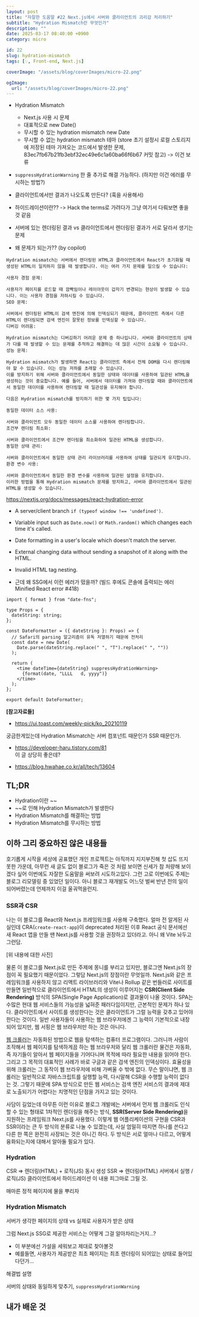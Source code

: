 ```yaml
---
layout: post
title: "자잘한 도움말 #22 Next.js에서 서버와 클라이언트의 괴리감 처리하기"
subtitle: "Hydration Mismatch란 무엇인가"
description: ""
date: 2025-03-17 08:40:00 +0900
category: micro

id: 22
slug: hydration-mismatch
tags: [💡, Front-end, Next.js]

coverImage: "/assets/blog/coverImages/micro-22.png"

ogImage:
  url: "/assets/blog/coverImages/micro-22.png"
---
```


- Hydration Mismatch
    - Next.js 사용 시 문제
    - 대표적으로 new Date()
    - 무시할 수 있는 hydration mismatch new Date
    - 무시할 수 없는 hydration mismatch 테마 (store 초기 설정시 로컬 스토리지에 저장된 테마 가져오는 코드에서 발생한 문제, 83ec7fb67b21fb3ebf32ec49e6c1a60ba66f6b67 커밋 참고) -> 이건 보류
- `suppressHydrationWarning` 한 줄 추가로 해결 가능하다. (하지만 이건 에러를 무시하는 방법?)
- 클라이언트에서만 결과가 나오도록 만든다? (훅을 사용해서)
- 하이드레이션이란?? -> Hack the terms로 가려다가 그냥 여기서 다뤄보면 좋을 것 같음

- 서버에 있는 렌더링된 결과 vs 클라이언트에서 렌더링된 결과가 서로 달라서 생기는 문제

- 왜 문제가 되는가?? (by copilot)  

```
Hydration mismatch는 서버에서 렌더링된 HTML과 클라이언트에서 React가 초기화될 때 생성된 HTML이 일치하지 않을 때 발생합니다. 이는 여러 가지 문제를 일으킬 수 있습니다:

사용자 경험 문제:

사용자가 페이지를 로드할 때 깜빡임이나 레이아웃이 갑자기 변경되는 현상이 발생할 수 있습니다. 이는 사용자 경험을 저하시킬 수 있습니다.
SEO 문제:

서버에서 렌더링된 HTML이 검색 엔진에 의해 인덱싱되기 때문에, 클라이언트 측에서 다른 HTML이 렌더링되면 검색 엔진이 잘못된 정보를 인덱싱할 수 있습니다.
디버깅 어려움:

Hydration mismatch는 디버깅하기 어려운 문제 중 하나입니다. 서버와 클라이언트의 상태가 다를 때 발생할 수 있는 문제를 추적하고 해결하는 데 많은 시간이 소요될 수 있습니다.
성능 문제:

Hydration mismatch가 발생하면 React는 클라이언트 측에서 전체 DOM을 다시 렌더링해야 할 수 있습니다. 이는 성능 저하를 초래할 수 있습니다.
이를 방지하기 위해 서버와 클라이언트에서 동일한 상태와 데이터를 사용하여 일관된 HTML을 생성하는 것이 중요합니다. 예를 들어, 서버에서 데이터를 가져와 렌더링할 때와 클라이언트에서 동일한 데이터를 사용하여 렌더링할 때 일관성을 유지해야 합니다.

다음은 Hydration mismatch를 방지하기 위한 몇 가지 팁입니다:

동일한 데이터 소스 사용:

서버와 클라이언트 모두 동일한 데이터 소스를 사용하여 렌더링합니다.
조건부 렌더링 최소화:

서버와 클라이언트에서 조건부 렌더링을 최소화하여 일관된 HTML을 생성합니다.
동일한 상태 관리:

서버와 클라이언트에서 동일한 상태 관리 라이브러리를 사용하여 상태를 일관되게 유지합니다.
환경 변수 사용:

서버와 클라이언트에서 동일한 환경 변수를 사용하여 일관된 설정을 유지합니다.
이러한 방법을 통해 Hydration mismatch 문제를 방지하고, 서버와 클라이언트에서 일관된 HTML을 생성할 수 있습니다.
```


https://nextjs.org/docs/messages/react-hydration-error

- A server/client branch `if (typeof window !== 'undefined')`.
- Variable input such as `Date.now()` or `Math.random()` which changes each time it's called.
- Date formatting in a user's locale which doesn't match the server.
- External changing data without sending a snapshot of it along with the HTML.
- Invalid HTML tag nesting.

- 근데 왜 SSG에서 이런 에러가 떴을까? (빌드 후에도 콘솔에 출력되는 에러 Minified React error #418)



```tsx
import { format } from "date-fns";

type Props = {
  dateString: string;
};

const DateFormatter = ({ dateString }: Props) => {
  // Safari의 parsing 알고리즘이 유독 저열하기 때문에 전처리
  const date = new Date(
    Date.parse(dateString.replace(" ", "T").replace(" ", ""))
  );

  return (
    <time dateTime={dateString} suppressHydrationWarning>
      {format(date, "LLLL	d, yyyy")}
    </time>
  );
};

export default DateFormatter;
```

<strong>[참고자료들]</strong>


- https://ui.toast.com/weekly-pick/ko_20210119

궁금한게있는데
Hydration Mismatch는 서버 컴포넌트 때문인가 SSR 때문인가.

- https://developer-haru.tistory.com/81  
이 글 상당히 좋은데?

- https://blog.hwahae.co.kr/all/tech/13604

## TL;DR

- Hydration이란 ~~
- ~~로 인해 Hydration Mismatch가 발생한다
- Hydration Mismatch를 해결하는 방법
- Hydration Mismatch를 무시하는 방법

## 이하 그리 중요하진 않은 내용들

호기롭게 시작을 세상에 공표했던 개인 프로젝트는 아직까지 지지부진해 첫 삽도 뜨지 못한 가운데, 아무런 새 글도 없이 블로그가 죽은 것 처럼 보이면 신세가 참 처량해 보이겠다 싶어 이번에도 자잘한 도움말을 써보려 시도하고있다. 그런 고로 이번에도 주제는 블로그 리모델링 중 있었던 일이다. 아니 블로그 재개발도 어느덧 벌써 반년 전의 일이 되어버렸는데 언제까지 이걸 울궈먹을런지.

### SSR과 CSR

나는 이 블로그를 React와 Next.js 프레임워크를 사용해 구축했다. 얼마 전 알게된 사실인데 CRA(`create-react-app`)이 deprecated 처리된 이후 React 공식 문서에선 새 React 앱을 만들 땐 Next.js를 사용할 것을 권장하고 있더라고. 아니 왜 Vite 놔두고 그런담.

[위 내용에 대한 사진]

물론 이 블로그를 Next.js로 만든 주제에 몽니를 부리고 있지만, 블로그엔 Next.js의 장점이 꼭 필요했기 때문이었다. 그렇담 Next.js의 장점이란 무엇일까. Next.js와 같은 프레임워크를 사용하지 않고 리액트 라이브러리와 Vite나 Rollup 같은 번들러로 사이트를 만들면 일반적으로 클라이언트에서 HTML의 생성이 이루어지는 <strong>CSR(Client Side Rendering)</strong> 방식의 SPA(Single Page Application)로 결과물이 나올 것이다. SPA는 수많은 현대 웹 서비스들의 가능성을 넓혀준 패러다임이지만, 근본적인 문제가 하나 있다. 클라이언트에서 사이트를 생성한다는 것은 클라이언트가 그럴 능력을 갖추고 있어야 한다는 것이다. 일반 사용자들이 사용하는 웹 브라우저에겐 그 능력이 기본적으로 내장되어 있지만, 웹 서핑은 웹 브라우저만 하는 것은 아니다.

<a href="https://ko.wikipedia.org/wiki/%EC%9B%B9_%ED%81%AC%EB%A1%A4%EB%9F%AC">웹 크롤러</a>는 자동화된 방법으로 웹을 탐색하는 컴퓨터 프로그램이다. 그러니까 사람이 조작해서 웹 페이지를 탐색하게끔 하는 웹 브라우저와 달리 웹 크롤러란 물건은 자동화, 즉 자기들이 알아서 웹 페이지들을 기어다니며 목적에 따라 필요한 내용을 읽어야 한다. 그리고 그 목적의 대표적인 사례가 바로 구글과 같은 검색 엔진의 인덱싱이다. 효율성을 위해 크롤러는 그 동작이 웹 브라우저에 비해 가벼울 수 밖에 없다. 무슨 말이냐면, 웹 크롤러는 일반적으로 자바스크립트를 실행할 능력, 다시말해 CSR을 수행할 능력이 없다는 것. 그렇기 때문에 SPA 방식으로 만든 웹 서비스는 검색 엔진 서비스의 결과에 제대로 노출되기가 어렵다는 치명적인 단점을 가지고 있는 것이다.

사담이 길었는데 아무튼 이런 이유로 블로그 개발에는 서버에서 먼저 웹 크롤러도 인식할 수 있는 형태로 1차적인 렌더링을 해주는 방식, <strong>SSR(Server Side Rendering)</strong>을 지원하는 프레임워크 Next.js를 사용했다. 이렇게 웹 어플리케이션의 구현을 CSR과 SSR이라는 큰 두 방식의 분류로 나눌 수 있겠는데, 사실 엄밀히 따지면 하나를 쓴다고 다른 한 쪽은 완전히 사장되는 것은 아니긴 하다. 두 방식은 서로 얼마나 다르고, 어떻게 융화되는지에 대해서 알아둘 필요가 있다.

### Hydration

CSR => 렌더링(HTML) + 로직(JS) 동시 생성
SSR => 렌더링(HTML) 서버에서 실행 / 로직(JS) 클라이언트에서 하이드레이션
이 내용 피그마로 그릴 것.

매마른 정적 페이지에 물을 뿌리자

### Hydration Mismatch

서버가 생각한 페이지의 상태 vs 실제로 사용자가 받은 상태

그럼 Next.js SSG로 제공한 서비스는 어떻게 그걸 알아차리는거지...?
  - 이 부분에선 가설을 세워보고 제대로 찾아볼것
  - 예를들면, 사용자가 제공받은 최초 페이지는 최초 렌더링이 되어있는 상태로 들어있다던가...


해결법 설명

서버의 상태와 동일하게 맞추기, `suppressHydrationWarning`

## 내가 배운 것
